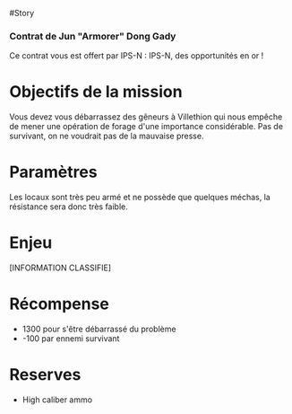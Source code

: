 #Story
### Contrat de Jun "Armorer" Dong Gady
Ce contrat vous est offert par IPS-N : IPS-N, des opportunités en or !

# Objectifs de la mission
Vous devez vous débarrassez des gêneurs à Villethion qui nous empêche de mener une opération de forage d'une importance considérable. Pas de survivant, on ne voudrait pas de la mauvaise presse.

# Paramètres
Les locaux sont très peu armé et ne possède que quelques méchas, la résistance sera donc très faible.

# Enjeu
[INFORMATION CLASSIFIE]

# Récompense
- 1300 pour s'être débarrassé du problème
- -100 par ennemi survivant

# Reserves
- High caliber ammo